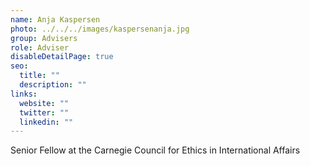 ```yaml
---
name: Anja Kaspersen
photo: ../../../images/kaspersenanja.jpg
group: Advisers
role: Adviser
disableDetailPage: true
seo:
  title: ""
  description: ""
links:
  website: ""
  twitter: ""
  linkedin: ""
---
```


Senior Fellow at the Carnegie Council for Ethics in International Affairs
